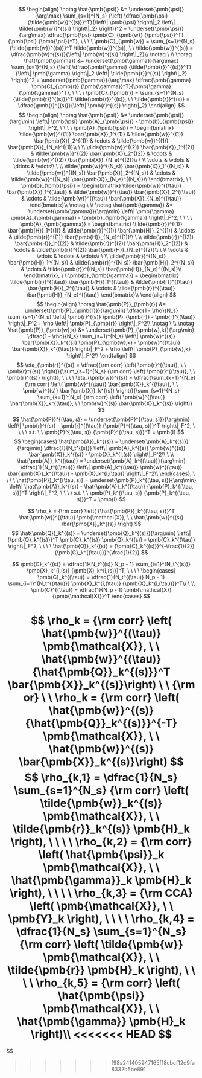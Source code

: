 $$
\begin{align}
\notag \hat{\pmb{\psi}} &= \underset{\pmb{\psi}}{\arg\max} \sum_{s=1}^{N_s} {\left( \dfrac{\pmb{\psi} {\tilde{\pmb{w}}^{(s)}}^T}{\left\| \pmb{\psi} \right\|_2 \left\| \tilde{\pmb{w}}^{(s)} \right\|_2} \right)}^2 = \underset{\pmb{\psi}}{\arg\max} \dfrac{\pmb{\psi} \pmb{C}_{\pmb{w}} {\pmb{\psi}}^T}{\pmb{\psi} {\pmb{\psi}}^T}, \ \ \ \ \pmb{C}_{\pmb{w}} = \sum_{s=1}^{N_s} {\tilde{\pmb{w}}^{(s)}}^T \tilde{\pmb{w}}^{(s)}, \ \ \tilde{\pmb{w}}^{(s)} = \dfrac{\pmb{w}^{(s)}}{\left\| \pmb{w}^{(s)} \right\|_2}\\
\notag \ \\
\notag \hat{\pmb{\gamma}} &= \underset{\pmb{\gamma}}{\arg\max} \sum_{s=1}^{N_s} {\left( \dfrac{\pmb{\gamma} {\tilde{\pmb{r}}^{(s)}}^T}{\left\| \pmb{\gamma} \right\|_2 \left\| \tilde{\pmb{r}}^{(s)} \right\|_2} \right)}^2 = \underset{\pmb{\gamma}}{\arg\max} \dfrac{\pmb{\gamma} \pmb{C}_{\pmb{r}} {\pmb{\gamma}}^T}{\pmb{\gamma} {\pmb{\gamma}}^T}, \ \ \ \ \pmb{C}_{\pmb{r}} = \sum_{s=1}^{N_s} {\tilde{\pmb{r}}^{(s)}}^T \tilde{\pmb{r}}^{(s)}, \ \ \tilde{\pmb{r}}^{(s)} = \dfrac{\pmb{r}^{(s)}}{\left\| \pmb{r}^{(s)} \right\|_2}
\end{align}
$$
$$
\begin{align}
\notag \hat{\pmb{\psi}} &= \underset{\pmb{\psi}}{\arg\min} \left\| \pmb{\psi} \pmb{A}_{\pmb{\psi}} - \pmb{b}_{\pmb{\psi}} \right\|_F^2, \ \ \ \ \pmb{A}_{\pmb{\psi}} =
\begin{bmatrix}
\tilde{\pmb{w}}^{(1)} \bar{\pmb{X}}_1^{(1)} & \tilde{\pmb{w}}^{(1)} \bar{\pmb{X}}_2^{(1)} & \cdots & \tilde{\pmb{w}}^{(1)} \bar{\pmb{X}}_{N_e}^{(1)}\\
\ \\
\tilde{\pmb{w}}^{(2)} \bar{\pmb{X}}_1^{(2)} & \tilde{\pmb{w}}^{(2)} \bar{\pmb{X}}_2^{(2)} & \cdots & \tilde{\pmb{w}}^{(2)} \bar{\pmb{X}}_{N_e}^{(2)}\\
\ \\
\vdots & \vdots & \ddots & \vdots\\
\ \\
\tilde{\pmb{w}}^{(N_s)} \bar{\pmb{X}}_1^{(N_s)} & \tilde{\pmb{w}}^{(N_s)} \bar{\pmb{X}}_2^{(N_s)} & \cdots & \tilde{\pmb{w}}^{(N_s)} \bar{\pmb{X}}_{N_e}^{(N_s)}\\
\end{bmatrix}, \ \ \pmb{b}_{\pmb{\psi}} =
\begin{bmatrix}
\tilde{\pmb{w}}^{(\tau)} \bar{\pmb{X}}_1^{(\tau)} & \tilde{\pmb{w}}^{(\tau)} \bar{\pmb{X}}_2^{(\tau)} & \cdots & \tilde{\pmb{w}}^{(\tau)} \bar{\pmb{X}}_{N_e}^{(\tau)}
\end{bmatrix}\\
\notag \ \\
\notag \hat{\pmb{\gamma}} &= \underset{\pmb{\gamma}}{\arg\min} \left\| \pmb{\gamma} \pmb{A}_{\pmb{\gamma}} - \pmb{b}_{\pmb{\gamma}} \right\|_F^2, \ \ \ \ \pmb{A}_{\pmb{\gamma}} =
\begin{bmatrix}
\tilde{\pmb{r}}^{(1)} \bar{\pmb{H}}_1^{(1)} & \tilde{\pmb{r}}^{(1)} \bar{\pmb{H}}_2^{(1)} & \cdots & \tilde{\pmb{r}}^{(1)} \bar{\pmb{H}}_{N_e}^{(1)}\\
\ \\
\tilde{\pmb{r}}^{(2)} \bar{\pmb{H}}_1^{(2)} & \tilde{\pmb{r}}^{(2)} \bar{\pmb{H}}_2^{(2)} & \cdots & \tilde{\pmb{r}}^{(2)} \bar{\pmb{H}}_{N_e}^{(2)}\\
\ \\
\vdots & \vdots & \ddots & \vdots\\
\ \\
\tilde{\pmb{r}}^{(N_s)} \bar{\pmb{H}}_1^{(N_s)} & \tilde{\pmb{r}}^{(N_s)} \bar{\pmb{H}}_2^{(N_s)} & \cdots & \tilde{\pmb{r}}^{(N_s)} \bar{\pmb{H}}_{N_e}^{(N_s)}\\
\end{bmatrix}, \ \ \pmb{b}_{\pmb{\gamma}} =
\begin{bmatrix}
\tilde{\pmb{r}}^{(\tau)} \bar{\pmb{H}}_1^{(\tau)} & \tilde{\pmb{r}}^{(\tau)} \bar{\pmb{H}}_2^{(\tau)} & \cdots & \tilde{\pmb{r}}^{(\tau)} \bar{\pmb{H}}_{N_e}^{(\tau)}
\end{bmatrix}\\
\end{align}
$$
$$
\begin{align}
\notag \hat{\pmb{P}}_{\pmb{r}} &= \underset{\pmb{P}_{\pmb{r}}}{\arg\min} \dfrac{1 - \rho}{N_s} \sum_{s=1}^{N_s} \left\| \pmb{r}^{(s)} \pmb{P}_{\pmb{r}} - \pmb{r}^{(\tau)} \right\|_F^2 + \rho \left\| \pmb{P}_{\pmb{r}} \right\|_F^2\\
\notag \ \\
\notag \hat{\pmb{P}}_{\pmb{w},k} &= \underset{\pmb{P}_{\pmb{w},k}}{\arg\min} \dfrac{1 - \rho}{N_s} \sum_{s=1}^{N_s} \left\| \pmb{w}^{(s)} \bar{\pmb{X}}_k^{(s)} \pmb{P}_{\pmb{w},k} - \pmb{w}^{(\tau)} \bar{\pmb{X}}_k^{(\tau)} \right\|_F^2 + \rho \left\| \pmb{P}_{\pmb{w},k} \right\|_F^2\\
\end{align}
$$
$$
\eta_{\pmb{r}}^{(s)} = \dfrac{{\rm corr} \left( \pmb{r}^{(\tau)}, \ \ \pmb{r}^{(s)} \right)}{\sum_{s=1}^{N_s} {\rm corr} \left( \pmb{r}^{(\tau)}, \ \ \pmb{r}^{(s)} \right)}, \ \ \ \ \eta_{\pmb{w}}^{(s)} = \dfrac{\sum_{k=1}^{N_e} {\rm corr} \left( \pmb{w}^{(\tau)} \bar{\pmb{X}}_k^{(\tau)}, \ \ \pmb{w}^{(s)} \bar{\pmb{X}}_k^{(s)} \right)}{\sum_{s=1}^{N_s} \sum_{k=1}^{N_e} {\rm corr} \left( \pmb{w}^{(\tau)} \bar{\pmb{X}}_k^{(\tau)}, \ \ \pmb{w}^{(s)} \bar{\pmb{X}}_k^{(s)} \right)}
$$
$$
\hat{\pmb{P}}^{(\tau, s)} = \underset{\pmb{P}^{(\tau, s)}}{\arg\min} \left\| \pmb{r}^{(s)} - \pmb{r}^{(\tau)} {\pmb{P}^{(\tau, s)}}^T \right\|_F^2, \ \ \ \ s.t. \ \ \pmb{P}^{(\tau, s)} {\pmb{P}^{(\tau, s)}}^T = \pmb{I}
$$
$$
\begin{cases}
\hat{\pmb{A}}_k^{(s)} = \underset{\pmb{A}_k^{(s)}}{\arg\min} \dfrac{1}{N_t^{(s)}} \left\| \pmb{A}_k^{(s)} \pmb{w}^{(s)} \bar{\pmb{X}}_k^{(s)} - \pmb{X}_k^{i,(s)} \right\|_F^2\\
\ \\
\hat{\pmb{A}}_k^{(\tau)} = \underset{\pmb{A}_k^{(\tau)}}{\arg\min} \dfrac{1}{N_t^{(\tau)}} \left\| \pmb{A}_k^{(\tau)} \pmb{w}^{(\tau)} \bar{\pmb{X}}_k^{(\tau)} - \pmb{X}_k^{i,(\tau)} \right\|_F^2\\
\end{cases}, \ \ \ \ \hat{\pmb{P}}_k^{(\tau, s)} = \underset{\pmb{P}_k^{(\tau, s)}}{\arg\min} \left\| \hat{\pmb{A}}_k^{(s)} - \hat{\pmb{A}}_k^{(\tau)} {\pmb{P}_k^{(\tau, s)}}^T \right\|_F^2, \ \ \ \ s.t. \ \ \pmb{P}_k^{(\tau, s)} {\pmb{P}_k^{(\tau, s)}}^T = \pmb{I}
$$

$$
\rho_k = {\rm corr} \left( {\hat{\pmb{P}}_k^{(\tau, s)}}^T \hat{\pmb{w}}^{(\tau)} \pmb{\mathcal{X}}, \ \ \hat{\pmb{w}}^{(s)} \bar{\pmb{X}}_k^{(s)} \right)
$$
$$
\hat{\pmb{Q}}_k^{(s)} = \underset{\pmb{Q}_k^{(s)}}{\arg\min} \left\| {\pmb{Q}_k^{(s)}}^T \pmb{C}_k^{(s)} \pmb{Q}_k^{(s)} - \pmb{C}_k^{(\tau)} \right\|_F^2, \ \ \ \ \hat{\pmb{Q}}_k^{(s)} = {\pmb{C}_k^{(s)}}^{-\frac{1}{2}} {\pmb{C}_k^{(\tau)}}^{\frac{1}{2}}
$$

$$
\pmb{C}_k^{(s)} = \dfrac{1}{N_t^{(s)} N_p - 1} \sum_{i=1}^{N_t^{(s)}} \pmb{X}_k^{i,(s)} {\pmb{X}_k^{i,(s)}}^T, \ \ \ \ 
\begin{cases}
\pmb{C}_k^{(\tau)} = \dfrac{1}{N_t^{(\tau)} N_p - 1} \sum_{i=1}^{N_t^{(\tau)}} \pmb{X}_k^{i,(\tau)} {\pmb{X}_k^{i,(\tau)}}^T\\
\ \\
\pmb{C}^{(\tau)} = \dfrac{1}{N_p - 1} \pmb{\mathcal{X}} {\pmb{\mathcal{X}}}^T
\end{cases}
$$

$$
\rho_k = {\rm corr} \left( \hat{\pmb{w}}^{(\tau)} \pmb{\mathcal{X}}, \ \ \hat{\pmb{w}}^{(\tau)} {\hat{\pmb{Q}}_k^{(s)}}^T \bar{\pmb{X}}_k^{(s)}\right) \ \ {\rm or} \ \ \rho_k = {\rm corr} \left( \hat{\pmb{w}}^{(s)} {\hat{\pmb{Q}}_k^{(s)}}^{-T} \pmb{\mathcal{X}}, \ \ \hat{\pmb{w}}^{(s)} \bar{\pmb{X}}_k^{(s)}\right)
$$
$$
\rho_{k,1} = \dfrac{1}{N_s} \sum_{s=1}^{N_s} {\rm corr} \left( \tilde{\pmb{w}}_k^{(s)} \pmb{\mathcal{X}}, \ \ \tilde{\pmb{r}}_k^{(s)} \pmb{H}_k \right), \ \ \ \ \rho_{k,2} = {\rm corr} \left( \hat{\pmb{\psi}}_k \pmb{\mathcal{X}}, \ \ \hat{\pmb{\gamma}}_k \pmb{H}_k \right), \ \ \ \ \rho_{k,3} = {\rm CCA} \left( \pmb{\mathcal{X}}, \ \ \pmb{Y}_k \right), \ \ \ \ \rho_{k,4} = \dfrac{1}{N_s} \sum_{s=1}^{N_s} {\rm corr} \left( \tilde{\pmb{w}} \pmb{\mathcal{X}}, \ \ \tilde{\pmb{r}} \pmb{H}_k \right), \ \ \ \ \rho_{k,5} = {\rm corr} \left( \hat{\pmb{\psi}} \pmb{\mathcal{X}}, \ \ \hat{\pmb{\gamma}} \pmb{H}_k \right)\\
<<<<<<< HEAD
$$
=======
$$
>>>>>>> f98a241405947165f18cbcf12d9fa8332b5be891
